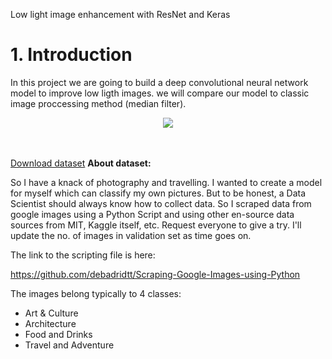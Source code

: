 Low light image enhancement with ResNet and Keras

# 1. Introduction

In this project we are going to build a deep convolutional neural network model to improve low ligth images. we will compare our model to classic image proccessing method (median filter).
<center><img src="https://www.soyacincau.com/wp-content/uploads/2014/04/140415-ASUS-PixelMaster.jpg"></center>
<br/><br/>

[Download dataset](https://www.kaggle.com/duttadebadri/image-classification)
**About dataset:**

So I have a knack of photography and travelling. I wanted to create a model for myself which can classify my own pictures. But to be honest, a Data Scientist should always know how to collect data. So I scraped data from google images using a Python Script and using other en-source data sources from MIT, Kaggle itself, etc. Request everyone to give a try. I'll update the no. of images in validation set as time goes on.

The link to the scripting file is here:

https://github.com/debadridtt/Scraping-Google-Images-using-Python

The images belong typically to 4 classes:

* Art & Culture
* Architecture
* Food and Drinks
* Travel and Adventure

